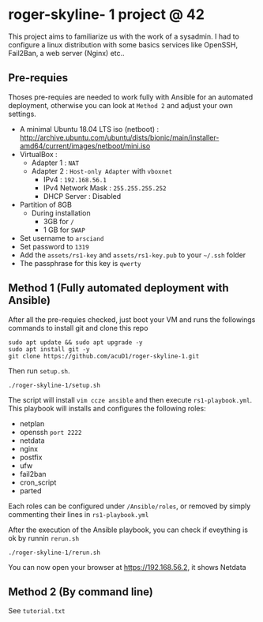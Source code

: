 # roger-skyline- 1 project @ 42

This project aims to familiarize us with the work of a sysadmin. I had to configure a linux distribution with some basics services like OpenSSH, Fail2Ban, a web server (Nginx) etc..

## Pre-requies

Thoses pre-requies are needed to work fully with Ansible for an automated deployment, otherwise you can look at ```Method 2``` and adjust your own settings.
 - A minimal Ubuntu 18.04 LTS iso (netboot) : http://archive.ubuntu.com/ubuntu/dists/bionic/main/installer-amd64/current/images/netboot/mini.iso
 - VirtualBox :
   - Adapter 1 : ```NAT```
   - Adapter 2 : ```Host-only Adapter``` with ```vboxnet```
     - IPv4 : ```192.168.56.1```
     - IPv4 Network Mask : ```255.255.255.252```
     - DHCP Server : Disabled
 - Partition of 8GB
   - During installation
     - 3GB for ```/```
     - 1 GB for ```SWAP```
 - Set username to ```arsciand```
 - Set password to ```1319```
 - Add the ```assets/rs1-key``` and ```assets/rs1-key.pub``` to your ```~/.ssh``` folder
 - The passphrase for this key is ```qwerty```

## Method 1 (Fully automated deployment with Ansible)

After all the pre-requies checked, just boot your VM and runs the followings commands to install git and clone this repo
```
sudo apt update && sudo apt upgrade -y
sudo apt install git -y
git clone https://github.com/acuD1/roger-skyline-1.git
```

Then run ```setup.sh```.
```
./roger-skyline-1/setup.sh
```

The script will install ```vim ccze ansible``` and then execute ```rs1-playbook.yml```. This playbook will installs and configures the following roles:
- netplan
- openssh ```port 2222```
- netdata
- nginx
- postfix
- ufw
- fail2ban
- cron_script
- parted

Each roles can be configured under ```/Ansible/roles```, or removed by simply commenting their lines in ```rs1-playbook.yml```

After the execution of the Ansible playbook, you can check if eveything is ok by runnin ```rerun.sh```
```
./roger-skyline-1/rerun.sh
```

You can now open your browser at https://192.168.56.2, it shows Netdata

## Method 2 (By command line)

See ```tutorial.txt```

